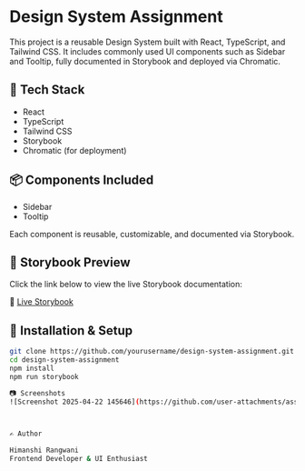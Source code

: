 # Design System Assignment

This project is a reusable Design System built with React, TypeScript, and Tailwind CSS. It includes commonly used UI components such as Sidebar and Tooltip, fully documented in Storybook and deployed via Chromatic.

## 🚀 Tech Stack

- React
- TypeScript
- Tailwind CSS
- Storybook
- Chromatic (for deployment)

## 📦 Components Included

- Sidebar
- Tooltip

Each component is reusable, customizable, and documented via Storybook.

## 📖 Storybook Preview

Click the link below to view the live Storybook documentation:

🔗 [Live Storybook](https://680759a83d8a6039a2b22dac-yytujrdhqo.chromatic.com/?path=/docs/configure-your-project--docs)

## 📁 Installation & Setup

```bash
git clone https://github.com/yourusername/design-system-assignment.git
cd design-system-assignment
npm install
npm run storybook

📷 Screenshots
![Screenshot 2025-04-22 145646](https://github.com/user-attachments/assets/9f47d997-2b8c-47f0-a53b-8fe617a3d059)



✍️ Author

Himanshi Rangwani
Frontend Developer & UI Enthusiast
